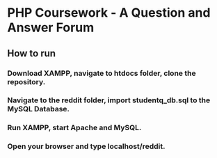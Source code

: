 # PHP Coursework - A Question and Answer Forum
## How to run
### Download XAMPP, navigate to htdocs folder, clone the repository.
### Navigate to the reddit folder, import studentq_db.sql to the MySQL Database.
### Run XAMPP, start Apache and MySQL.
### Open your browser and type localhost/reddit.
